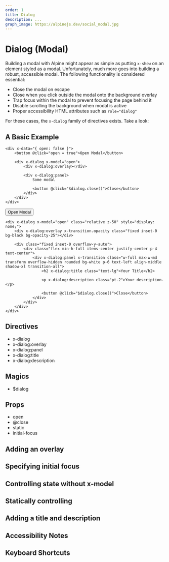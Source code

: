```yaml
---
order: 1
title: Dialog
description: ...
graph_image: https://alpinejs.dev/social_modal.jpg
---
```


# Dialog (Modal)

Building a modal with Alpine might appear as simple as putting `x-show` on an element styled as a modal. Unfortunately, much more goes into building a robust, accessible modal. The following functionality is considered essential:

* Close the modal on escape
* Close when you click outside the modal onto the background overlay
* Trap focus within the modal to prevent focusing the page behind it
* Disable scrolling the background when modal is active
* Proper accessibility HTML attributes such as `role="dialog"`

For these cases, the `x-dialog` family of directives exists. Take a look:

## A Basic Example

```alpine
<div x-data="{ open: false }">
    <button @click="open = true">Open Modal</button>

    <div x-dialog x-model="open">
        <div x-dialog:overlay></div>

        <div x-dialog:panel>
            Some modal

            <button @click="$dialog.close()">Close</button>
        </div>
    </div>
</div>
```

<!-- START_VERBATIM -->
<div class="demo">
<div x-data="{ open: false }">
    <button @click="open = true">Open Modal</button>

    <div x-dialog x-model="open" class="relative z-50" style="display: none;">
        <div x-dialog:overlay x-transition.opacity class="fixed inset-0 bg-black bg-opacity-25"></div>

        <div class="fixed inset-0 overflow-y-auto">
            <div class="flex min-h-full items-center justify-center p-4 text-center">
                <div x-dialog:panel x-transition class="w-full max-w-md transform overflow-hidden rounded bg-white p-6 text-left align-middle shadow-xl transition-all">
                    <h2 x-dialog:title class="text-lg">Your Title</h2>

                    <p x-dialog:description class="pt-2">Your description.</p>

                    <button @click="$dialog.close()">Close</button>
                </div>
            </div>
        </div>
    </div>
</div>
</div>
<!-- END_VERBATIM -->

## Directives

* x-dialog
* x-dialog:overlay
* x-dialog:panel
* x-dialog:title
* x-dialog:description

## Magics

* $dialog

## Props

* open
* @close
* static
* initial-focus

## Adding an overlay

## Specifying initial focus

## Controlling state without x-model

## Statically controlling

## Adding a title and description

## Accessibility Notes

## Keyboard Shortcuts

